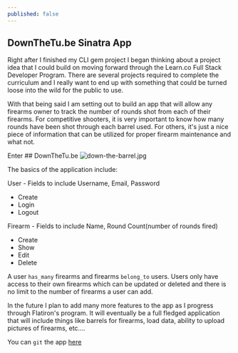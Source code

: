 ```yaml
---
published: false
---
```

## DownTheTu.be Sinatra App

Right after I finished my CLI gem project I began thinking about a project idea that I could build on moving forward through the Learn.co Full Stack Developer Program. There are several projects required to complete the curriculum and I really want to end up with something that could be turned loose into the wild for the public to use.

With that being said I am setting out to build an app that will allow any firearms owner to track the number of rounds shot from each of their firearms. For competitive shooters, it is very important to know how many rounds have been shot through each barrel used. For others, it's just a nice piece of information that can be utilized for proper firearm maintenance and what not.

Enter ## DownTheTu.be
![down-the-barrel.jpg]({{site.baseurl}}/_posts/down-the-barrel.jpg)


The basics of the application include:

User - Fields to include Username, Email, Password
  * Create
  * Login
  * Logout

Firearm - Fields to include Name, Round Count(number of rounds fired)
  * Create
  * Show
  * Edit
  * Delete

A user `has_many` firearms and firearms `belong_to` users. Users only have access to their own firearms which can be updated or deleted and there is no limit to the number of firearms a user can add.

In the future I plan to add many more features to the app as I progress through Flatiron's program. It will eventually be a full fledged application that will include things like barrels for firearms, load data, ability to upload pictures of firearms, etc....

You can `git` the app [here](https://joshuaneedham.github.io/down-the-tube)



